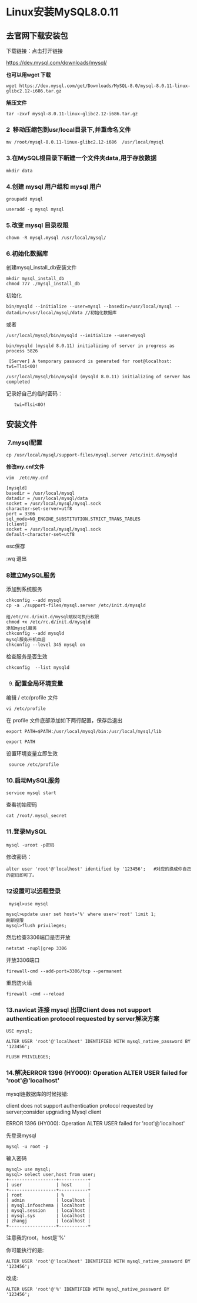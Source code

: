 # Linux安装MySQL8.0.11

## 去官网下载安装包

下载链接：点击打开链接

https://dev.mysql.com/downloads/mysql/

**也可以用wget 下载**

```
wget https://dev.mysql.com/get/Downloads/MySQL-8.0/mysql-8.0.11-linux-glibc2.12-i686.tar.gz
```

**解压文件**

```
tar -zxvf mysql-8.0.11-linux-glibc2.12-i686.tar.gz
```

### 2  移动压缩包到usr/local目录下,并重命名文件

```
mv /root/mysql-8.0.11-linux-glibc2.12-i686  /usr/local/mysql
```

### 3.在MySQL根目录下新建一个文件夹data,用于存放数据

```
mkdir data
```

### 4.创建 mysql 用户组和 mysql 用户

```
groupadd mysql

useradd -g mysql mysql
```

### 5.改变 mysql 目录权限

```
chown -R mysql.mysql /usr/local/mysql/
```

### 6.初始化数据库

创建mysql_install_db安装文件

```
mkdir mysql_install_db
chmod 777 ./mysql_install_db
```

初始化 

```
bin/mysqld --initialize --user=mysql --basedir=/usr/local/mysql --datadir=/usr/local/mysql/data //初始化数据库
```

或者

```
/usr/local/mysql/bin/mysqld --initialize --user=mysql
```

```
bin/mysqld (mysqld 8.0.11) initializing of server in progress as process 5826

 [Server] A temporary password is generated for root@localhost: twi=Tlsi<0O!

/usr/local/mysql/bin/mysqld (mysqld 8.0.11) initializing of server has completed
```

记录好自己的临时密码：

```
   twi=Tlsi<0O!
```

## 安装文件

###  7.mysql配置

```
cp /usr/local/mysql/support-files/mysql.server /etc/init.d/mysqld
```

**修改my.cnf文件**

```
vim  /etc/my.cnf
```

```
[mysqld]
basedir = /usr/local/mysql   
datadir = /usr/local/mysql/data
socket = /usr/local/mysql/mysql.sock
character-set-server=utf8
port = 3306
sql_mode=NO_ENGINE_SUBSTITUTION,STRICT_TRANS_TABLES
[client]
socket = /usr/local/mysql/mysql.sock
default-character-set=utf8
```

esc保存

:wq 退出

### 8建立MySQL服务


添加到系统服务

```
chkconfig --add mysql
cp -a ./support-files/mysql.server /etc/init.d/mysqld

给/etc/rc.d/init.d/mysql赋权可执行权限
chmod +x /etc/rc.d/init.d/mysqld    
添加mysql服务
chkconfig --add mysqld
mysql服务开机自启
chkconfig --level 345 mysql on
```

检查服务是否生效  

```
chkconfig  --list mysqld
```

9. ### 配置全局环境变量

编辑 / etc/profile 文件

```
vi /etc/profile
```

在 profile 文件底部添加如下两行配置，保存后退出

```
export PATH=$PATH:/usr/local/mysql/bin:/usr/local/mysql/lib

export PATH
```

设置环境变量立即生效

```
 source /etc/profile
```

### 10.启动MySQL服务

```
service mysql start
```

查看初始密码

```
cat /root/.mysql_secret
```

### 11.登录MySQL

```
mysql -uroot -p密码
```

修改密码：

```
alter user 'root'@'localhost' identified by '123456';   #对应的换成你自己的密码即可了。
```

### 12设置可以远程登录

```
 mysql>use mysql

mysql>update user set host='%' where user='root' limit 1;
刷新权限
mysql>flush privileges;
```

然后检查3306端口是否开放

```
netstat -nupl|grep 3306
```

开放3306端口

```
firewall-cmd --add-port=3306/tcp --permanent
```

重启防火墙

```
firewall -cmd --reload
```

### 13.navicat 连接 mysql 出现Client does not support authentication protocol requested by server解决方案

```
USE mysql;

ALTER USER 'root'@'localhost' IDENTIFIED WITH mysql_native_password BY '123456';

FLUSH PRIVILEGES;
```

### 14.解决ERROR 1396 (HY000): Operation ALTER USER failed for 'root'@'localhost'

mysql连数据库的时候报错:

client does not support authentication protocol requested by server;consider upgrading Mysql client

ERROR 1396 (HY000): Operation ALTER USER failed for 'root'@'localhost'

先登录mysql

```
mysql -u root -p
```


输入密码

```
mysql> use mysql;
mysql> select user,host from user;
+------------------+-----------+
| user             | host      |
+------------------+-----------+
| root             | %         |
| admin            | localhost |
| mysql.infoschema | localhost |
| mysql.session    | localhost |
| mysql.sys        | localhost |
| zhangj           | localhost |
+------------------+-----------+
```


注意我的root，host是'%'

你可能执行的是:

```
ALTER USER 'root'@'localhost' IDENTIFIED WITH mysql_native_password BY '123456';
```


改成:

```
ALTER USER 'root'@'%' IDENTIFIED WITH mysql_native_password BY '123456';
```


